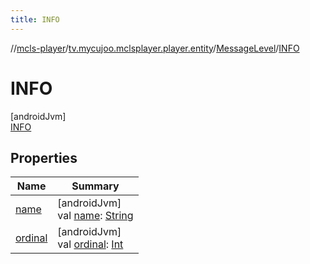 ```yaml
---
title: INFO
---
```

//[mcls-player](../../../../index.html)/[tv.mycujoo.mclsplayer.player.entity](../../index.html)/[MessageLevel](../index.html)/[INFO](index.html)



# INFO



[androidJvm]\
[INFO](index.html)



## Properties


| Name | Summary |
|---|---|
| [name](../../../tv.mycujoo.mclsplayer.player.widget/-m-c-l-s-player-view/-resize-mode/-r-e-s-i-z-e_-m-o-d-e_-z-o-o-m/index.html#-372974862%2FProperties%2F255153135) | [androidJvm]<br>val [name](../../../tv.mycujoo.mclsplayer.player.widget/-m-c-l-s-player-view/-resize-mode/-r-e-s-i-z-e_-m-o-d-e_-z-o-o-m/index.html#-372974862%2FProperties%2F255153135): [String](https://kotlinlang.org/api/latest/jvm/stdlib/kotlin/-string/index.html) |
| [ordinal](../../../tv.mycujoo.mclsplayer.player.widget/-m-c-l-s-player-view/-resize-mode/-r-e-s-i-z-e_-m-o-d-e_-z-o-o-m/index.html#-739389684%2FProperties%2F255153135) | [androidJvm]<br>val [ordinal](../../../tv.mycujoo.mclsplayer.player.widget/-m-c-l-s-player-view/-resize-mode/-r-e-s-i-z-e_-m-o-d-e_-z-o-o-m/index.html#-739389684%2FProperties%2F255153135): [Int](https://kotlinlang.org/api/latest/jvm/stdlib/kotlin/-int/index.html) |


